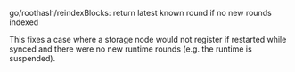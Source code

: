 go/roothash/reindexBlocks: return latest known round if no new rounds indexed

This fixes a case where a storage node would not register if restarted while
synced and there were no new runtime rounds (e.g. the runtime is suspended).
